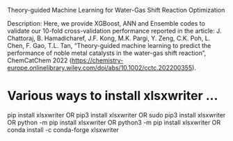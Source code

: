 Theory-guided Machine Learning for Water-Gas Shift Reaction Optimization

Description:
Here, we provide XGBoost, ANN and Ensemble codes to validate our 10-fold cross-validation performance reported in the article: J. Chattoraj, B. Hamadicharef, J.F. Kong, M.K. Pargi, Y. Zeng, C.K. Poh, L. Chen, F. Gao, T.L. Tan, “Theory-guided machine learning to predict the performance of noble metal catalysts in the water-gas shift reaction”, ChemCatChem 2022 (https://chemistry-europe.onlinelibrary.wiley.com/doi/abs/10.1002/cctc.202200355).

# Various ways to install xlsxwriter ...  
pip install xlsxwriter OR pip3 install xlsxwriter OR sudo pip3 install xlsxwriter OR python -m pip install xlsxwriter OR python3 -m pip install xlsxwriter OR conda install -c conda-forge xlsxwriter
